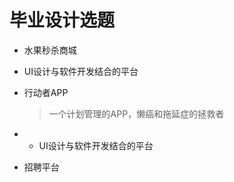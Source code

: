 # 毕业设计选题

- 水果秒杀商城

- UI设计与软件开发结合的平台

- 行动者APP

    >一个计划管理的APP，懒癌和拖延症的拯救者

- - UI设计与软件开发结合的平台
- 招聘平台